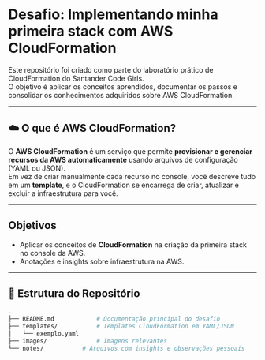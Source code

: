 #  Desafio: Implementando minha primeira stack com AWS CloudFormation  

Este repositório foi criado como parte do laboratório prático de CloudFormation do Santander Code Girls.  
O objetivo é aplicar os conceitos aprendidos, documentar os passos e consolidar os conhecimentos adquiridos sobre AWS CloudFormation.

---

## ☁️ O que é AWS CloudFormation?  

O **AWS CloudFormation** é um serviço que permite **provisionar e gerenciar recursos da AWS automaticamente** usando arquivos de configuração (YAML ou JSON).  
Em vez de criar manualmente cada recurso no console, você descreve tudo em um **template**, e o CloudFormation se encarrega de criar, atualizar e excluir a infraestrutura para você.  

---

##  Objetivos 

- Aplicar os conceitos de **CloudFormation** na criação da primeira stack no console da AWS.
- Anotações e insights sobre infraestrutura na AWS.

---

## 📂 Estrutura do Repositório  

```bash
.
├── README.md            # Documentação principal do desafio  
├── templates/           # Templates CloudFormation em YAML/JSON  
│   └── exemplo.yaml     
├── images/              # Imagens relevantes  
└── notes/           # Arquivos com insights e observações pessoais  



